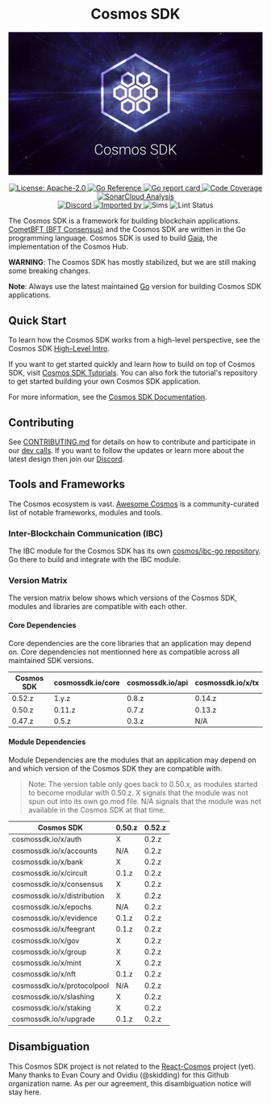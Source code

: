 <div align="center">
  <h1> Cosmos SDK </h1>
</div>

![banner](https://github.com/cosmos/cosmos-sdk-docs/blob/main/static/img/banner.jpg)

<div align="center">
  <a href="https://github.com/cosmos/cosmos-sdk/blob/main/LICENSE">
    <img alt="License: Apache-2.0" src="https://img.shields.io/github/license/cosmos/cosmos-sdk.svg" />
  </a>
  <a href="https://pkg.go.dev/github.com/cosmos/cosmos-sdk">
    <img src="https://pkg.go.dev/badge/github.com/cosmos/cosmos-sdk.svg" alt="Go Reference">
  </a>
  <a href="https://goreportcard.com/report/github.com/cosmos/cosmos-sdk">
    <img alt="Go report card" src="https://goreportcard.com/badge/github.com/cosmos/cosmos-sdk" />
  </a>
  <a href="https://sonarcloud.io/summary/overall?id=cosmos_cosmos-sdk">
    <img alt="Code Coverage" src="https://sonarcloud.io/api/project_badges/measure?project=cosmos_cosmos-sdk&metric=coverage" />
  </a>
  <a href="https://sonarcloud.io/summary/overall?id=cosmos_cosmos-sdk">
    <img alt="SonarCloud Analysis" src="https://sonarcloud.io/api/project_badges/measure?project=cosmos_cosmos-sdk&metric=alert_status">
  </a>
</div>
<div align="center">
  <a href="https://discord.gg/interchain">
    <img alt="Discord" src="https://img.shields.io/discord/669268347736686612.svg" />
  </a>
  <a href="https://sourcegraph.com/github.com/cosmos/cosmos-sdk?badge">
    <img alt="Imported by" src="https://sourcegraph.com/github.com/cosmos/cosmos-sdk/-/badge.svg" />
  </a>
    <img alt="Sims" src="https://github.com/cosmos/cosmos-sdk/workflows/Sims/badge.svg" />
    <img alt="Lint Status" src="https://github.com/cosmos/cosmos-sdk/workflows/Lint/badge.svg" />
</div>

The Cosmos SDK is a framework for building blockchain applications. [CometBFT (BFT Consensus)](https://github.com/cometbft/cometbft) and the Cosmos SDK are written in the Go programming language. Cosmos SDK is used to build [Gaia](https://github.com/cosmos/gaia), the implementation of the Cosmos Hub.

**WARNING**: The Cosmos SDK has mostly stabilized, but we are still making some breaking changes.

**Note**: Always use the latest maintained [Go](https://go.dev/dl) version for building Cosmos SDK applications.

## Quick Start

To learn how the Cosmos SDK works from a high-level perspective, see the Cosmos SDK [High-Level Intro](https://docs.cosmos.network/v0.50/learn/intro/overview).

If you want to get started quickly and learn how to build on top of Cosmos SDK, visit [Cosmos SDK Tutorials](https://tutorials.cosmos.network). You can also fork the tutorial's repository to get started building your own Cosmos SDK application.

For more information, see the [Cosmos SDK Documentation](https://docs.cosmos.network).

## Contributing

See [CONTRIBUTING.md](./CONTRIBUTING.md) for details on how to contribute and participate in our [dev calls](./CONTRIBUTING.md#teams-dev-calls).
If you want to follow the updates or learn more about the latest design then join our [Discord](https://discord.gg/interchain).

## Tools and Frameworks

The Cosmos ecosystem is vast.
[Awesome Cosmos](https://github.com/cosmos/awesome-cosmos) is a community-curated list of notable frameworks, modules and tools.

### Inter-Blockchain Communication (IBC)

The IBC module for the Cosmos SDK has its own [cosmos/ibc-go repository](https://github.com/cosmos/ibc-go). Go there to build and integrate with the IBC module.

### Version Matrix

The version matrix below shows which versions of the Cosmos SDK, modules and libraries are compatible with each other.

#### Core Dependencies

Core dependencies are the core libraries that an application may depend on.
Core dependencies not mentionned here as compatible across all maintained SDK versions.

| Cosmos SDK | cosmossdk.io/core | cosmossdk.io/api | cosmossdk.io/x/tx |
| ---------- | ----------------- | ---------------- | ----------------- |
| 0.52.z     | 1.y.z             | 0.8.z            | 0.14.z            |
| 0.50.z     | 0.11.z            | 0.7.z            | 0.13.z            |
| 0.47.z     | 0.5.z             | 0.3.z            | N/A               |

#### Module Dependencies

Module Dependencies are the modules that an application may depend on and which version of the Cosmos SDK they are compatible with.

> Note: The version table only goes back to 0.50.x, as modules started to become modular with 0.50.z.
> X signals that the module was not spun out into its own go.mod file.
> N/A signals that the module was not available in the Cosmos SDK at that time.

| Cosmos SDK                  | 0.50.z | 0.52.z |
| --------------------------- | ------ | ------ |
| cosmossdk.io/x/auth         | X      | 0.2.z  |
| cosmossdk.io/x/accounts     | N/A    | 0.2.z  |
| cosmossdk.io/x/bank         | X      | 0.2.z  |
| cosmossdk.io/x/circuit      | 0.1.z  | 0.2.z  |
| cosmossdk.io/x/consensus    | X      | 0.2.z  |
| cosmossdk.io/x/distribution | X      | 0.2.z  |
| cosmossdk.io/x/epochs       | N/A    | 0.2.z  |
| cosmossdk.io/x/evidence     | 0.1.z  | 0.2.z  |
| cosmossdk.io/x/feegrant     | 0.1.z  | 0.2.z  |
| cosmossdk.io/x/gov          | X      | 0.2.z  |
| cosmossdk.io/x/group        | X      | 0.2.z  |
| cosmossdk.io/x/mint         | X      | 0.2.z  |
| cosmossdk.io/x/nft          | 0.1.z  | 0.2.z  |
| cosmossdk.io/x/protocolpool | N/A    | 0.2.z  |
| cosmossdk.io/x/slashing     | X      | 0.2.z  |
| cosmossdk.io/x/staking      | X      | 0.2.z  |
| cosmossdk.io/x/upgrade      | 0.1.z  | 0.2.z  |

## Disambiguation

This Cosmos SDK project is not related to the [React-Cosmos](https://github.com/react-cosmos/react-cosmos) project (yet). Many thanks to Evan Coury and Ovidiu (@skidding) for this Github organization name. As per our agreement, this disambiguation notice will stay here.
